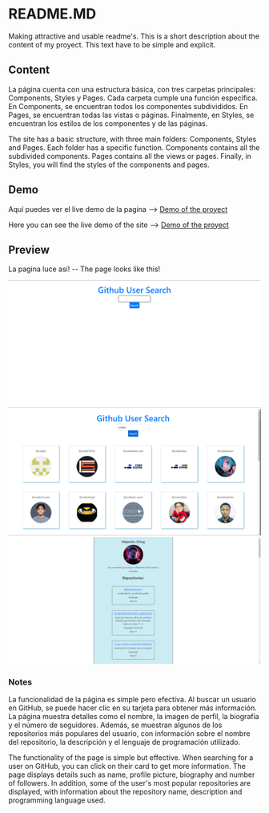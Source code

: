 # README.MD
Making attractive and usable readme's. 
This is a short description about the content of my proyect. This text have to be simple and explicit.

## Content
La página cuenta con una estructura básica, con tres carpetas principales: Components, Styles y Pages. Cada carpeta cumple una función específica. En Components, se encuentran todos los componentes subdivididos. En Pages, se encuentran todas las vistas o páginas. Finalmente, en Styles, se encuentran los estilos de los componentes y de las páginas.

The site has a basic structure, with three main folders: Components, Styles and Pages. Each folder has a specific function. Components contains all the subdivided components. Pages contains all the views or pages. Finally, in Styles, you will find the styles of the components and pages.

## Demo
Aquí puedes ver el live demo de la pagina --> [Demo of the proyect](https://git-hub-search-app-psi.vercel.app/)

Here you can see the live demo of the site --> [Demo of the proyect](https://git-hub-search-app-psi.vercel.app/)

## Preview
La pagina luce así! -- The page looks like this!

![](/Home.png)
![](/Search.png)
![](/Details.png)

### Notes
La funcionalidad de la página es simple pero efectiva. Al buscar un usuario en GitHub, se puede hacer clic en su tarjeta para obtener más información. La página muestra detalles como el nombre, la imagen de perfil, la biografía y el número de seguidores. Además, se muestran algunos de los repositorios más populares del usuario, con información sobre el nombre del repositorio, la descripción y el lenguaje de programación utilizado.

The functionality of the page is simple but effective. When searching for a user on GitHub, you can click on their card to get more information. The page displays details such as name, profile picture, biography and number of followers. In addition, some of the user's most popular repositories are displayed, with information about the repository name, description and programming language used.
